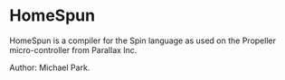 HomeSpun
========

HomeSpun is a compiler for the Spin language as used on the Propeller micro-controller from Parallax Inc.

Author: Michael Park.


